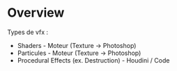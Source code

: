# Overview
Types de vfx : 
- Shaders - Moteur (Texture -> Photoshop)
- Particules - Moteur (Texture -> Photoshop)
- Procedural Effects (ex. Destruction) - Houdini / Code